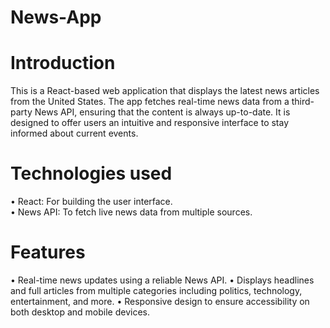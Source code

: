 # News-App
# Introduction
This is a React-based web application that displays the latest news articles from the United States. The app fetches real-time news data from a third-party News API, ensuring that the content is always up-to-date. It is designed to offer users an intuitive and responsive interface to stay informed about current events.
# Technologies used
• React: For building the user interface.  
• News API: To fetch live news data from multiple sources.
# Features
• Real-time news updates using a reliable News API.
• Displays headlines and full articles from multiple categories including politics, technology, entertainment, and more.
• Responsive design to ensure accessibility on both desktop and mobile devices.
